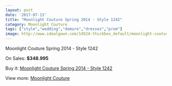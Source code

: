 ```yaml
---
layout: post
date: '2017-07-13'
title: "Moonlight Couture Spring 2014 - Style 1242"
category: Moonlight Couture
tags: ["style","wedding","demure","dresses","prom"]
image: http://www.idealgown.com/14524-thickbox_default/moonlight-couture-spring-2014-style-1242.jpg
---
```

Moonlight Couture Spring 2014 - Style 1242

On Sales: **$348.995**
<a href="https://www.idealgown.com/en/moonlight-couture/5825-moonlight-couture-spring-2014-style-1242.html"><amp-img layout="responsive" width="600" height="600" src="//www.idealgown.com/14524-thickbox_default/moonlight-couture-spring-2014-style-1242.jpg" alt="Moonlight Couture Spring 2014 - Style 1242 0" /></a>
<a href="https://www.idealgown.com/en/moonlight-couture/5825-moonlight-couture-spring-2014-style-1242.html"><amp-img layout="responsive" width="600" height="600" src="//www.idealgown.com/14525-thickbox_default/moonlight-couture-spring-2014-style-1242.jpg" alt="Moonlight Couture Spring 2014 - Style 1242 1" /></a>

Buy it: [Moonlight Couture Spring 2014 - Style 1242](https://www.idealgown.com/en/moonlight-couture/5825-moonlight-couture-spring-2014-style-1242.html "Moonlight Couture Spring 2014 - Style 1242")

View more: [Moonlight Couture](https://www.idealgown.com/en/87-moonlight-couture "Moonlight Couture")